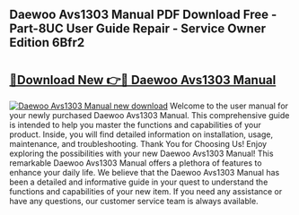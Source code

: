 ## Daewoo Avs1303 Manual PDF Download Free - Part-8UC User Guide Repair - Service Owner Edition 6Bfr2

# <h2><a href="http://cf15906.oget.top/?id=Daewoo+Avs1303+Manual">🔗Download New 👉🔴 Daewoo Avs1303 Manual</a></h2>

[![Daewoo Avs1303 Manual new download](https://i.imgur.com/5g1atiW.png)](http://cf15906.oget.top/?id=Daewoo+Avs1303+Manual)
Welcome to the user manual for your newly purchased Daewoo Avs1303 Manual. This comprehensive guide is intended to help you master the functions and capabilities of your product. Inside, you will find detailed information on installation, usage, maintenance, and troubleshooting. Thank You for Choosing Us! Enjoy exploring the possibilities with your new Daewoo Avs1303 Manual! This remarkable Daewoo Avs1303 Manual offers a plethora of features to enhance your daily life. We believe that the Daewoo Avs1303 Manual has been a detailed and informative guide in your quest to understand the functions and capabilities of your new item. If you need any assistance or have any questions, our customer service team is always available.
